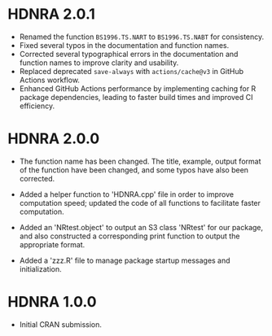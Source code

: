 # HDNRA 2.0.1

* Renamed the function `BS1996.TS.NART` to `BS1996.TS.NABT` for consistency.
* Fixed several typos in the documentation and function names.
* Corrected several typographical errors in the documentation and function names to improve clarity and usability.
* Replaced deprecated `save-always` with `actions/cache@v3` in GitHub Actions workflow.
* Enhanced GitHub Actions performance by implementing caching for R package dependencies, leading to faster build times and improved CI efficiency.

# HDNRA 2.0.0

* The function name has been changed. The title, example, output format of the function have been changed, and some typos have also been corrected.

* Added a helper function to 'HDNRA.cpp' file in order to improve computation speed; updated the code of all functions to facilitate faster computation.

* Added an 'NRtest.object' to output an S3 class 'NRtest' for our package, and also constructed a corresponding print function to output the appropriate format.

* Added a 'zzz.R' file to manage package startup messages and initialization.

# HDNRA 1.0.0

* Initial CRAN submission.

